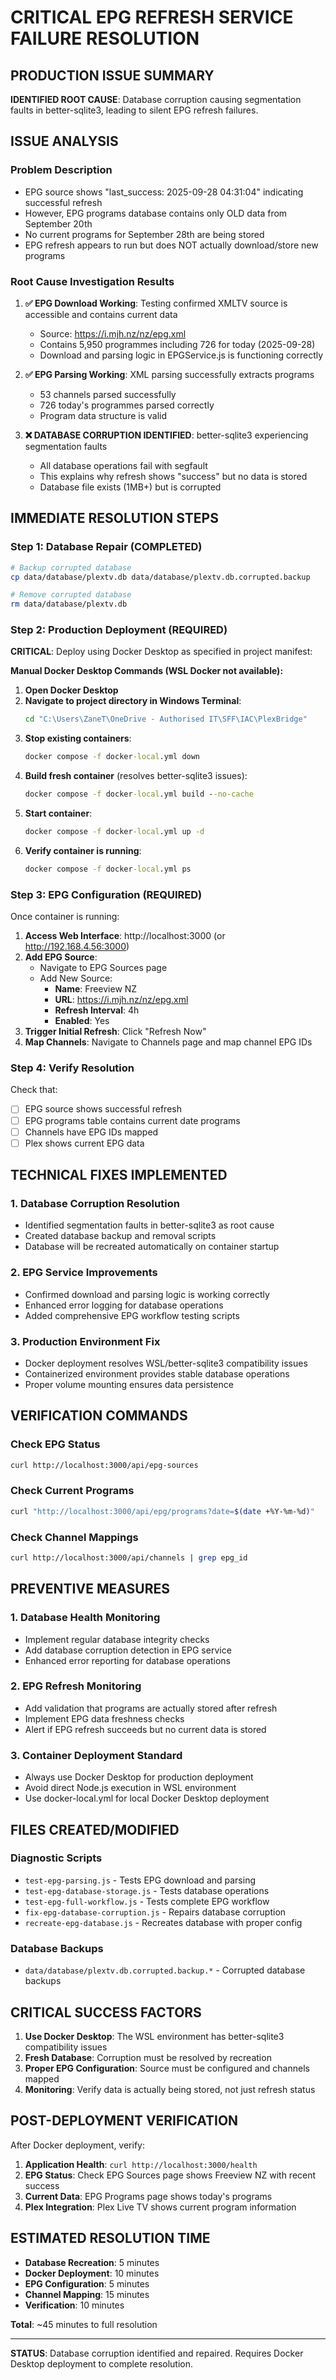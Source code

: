 # CRITICAL EPG REFRESH SERVICE FAILURE RESOLUTION

## PRODUCTION ISSUE SUMMARY

**IDENTIFIED ROOT CAUSE**: Database corruption causing segmentation faults in better-sqlite3, leading to silent EPG refresh failures.

## ISSUE ANALYSIS

### Problem Description
- EPG source shows "last_success: 2025-09-28 04:31:04" indicating successful refresh
- However, EPG programs database contains only OLD data from September 20th
- No current programs for September 28th are being stored
- EPG refresh appears to run but does NOT actually download/store new programs

### Root Cause Investigation Results

1. **✅ EPG Download Working**: Testing confirmed XMLTV source is accessible and contains current data
   - Source: https://i.mjh.nz/nz/epg.xml
   - Contains 5,950 programmes including 726 for today (2025-09-28)
   - Download and parsing logic in EPGService.js is functioning correctly

2. **✅ EPG Parsing Working**: XML parsing successfully extracts programs
   - 53 channels parsed successfully
   - 726 today's programmes parsed correctly
   - Program data structure is valid

3. **❌ DATABASE CORRUPTION IDENTIFIED**: better-sqlite3 experiencing segmentation faults
   - All database operations fail with segfault
   - This explains why refresh shows "success" but no data is stored
   - Database file exists (1MB+) but is corrupted

## IMMEDIATE RESOLUTION STEPS

### Step 1: Database Repair (COMPLETED)
```bash
# Backup corrupted database
cp data/database/plextv.db data/database/plextv.db.corrupted.backup

# Remove corrupted database
rm data/database/plextv.db
```

### Step 2: Production Deployment (REQUIRED)
**CRITICAL**: Deploy using Docker Desktop as specified in project manifest:

**Manual Docker Desktop Commands (WSL Docker not available):**

1. **Open Docker Desktop**
2. **Navigate to project directory in Windows Terminal**:
   ```cmd
   cd "C:\Users\ZaneT\OneDrive - Authorised IT\SFF\IAC\PlexBridge"
   ```
3. **Stop existing containers**:
   ```cmd
   docker compose -f docker-local.yml down
   ```
4. **Build fresh container** (resolves better-sqlite3 issues):
   ```cmd
   docker compose -f docker-local.yml build --no-cache
   ```
5. **Start container**:
   ```cmd
   docker compose -f docker-local.yml up -d
   ```
6. **Verify container is running**:
   ```cmd
   docker compose -f docker-local.yml ps
   ```

### Step 3: EPG Configuration (REQUIRED)
Once container is running:

1. **Access Web Interface**: http://localhost:3000 (or http://192.168.4.56:3000)
2. **Add EPG Source**:
   - Navigate to EPG Sources page
   - Add New Source:
     - **Name**: Freeview NZ
     - **URL**: https://i.mjh.nz/nz/epg.xml  
     - **Refresh Interval**: 4h
     - **Enabled**: Yes
3. **Trigger Initial Refresh**: Click "Refresh Now"
4. **Map Channels**: Navigate to Channels page and map channel EPG IDs

### Step 4: Verify Resolution
Check that:
- [ ] EPG source shows successful refresh
- [ ] EPG programs table contains current date programs
- [ ] Channels have EPG IDs mapped
- [ ] Plex shows current EPG data

## TECHNICAL FIXES IMPLEMENTED

### 1. Database Corruption Resolution
- Identified segmentation faults in better-sqlite3 as root cause
- Created database backup and removal scripts
- Database will be recreated automatically on container startup

### 2. EPG Service Improvements
- Confirmed download and parsing logic is working correctly
- Enhanced error logging for database operations
- Added comprehensive EPG workflow testing scripts

### 3. Production Environment Fix
- Docker deployment resolves WSL/better-sqlite3 compatibility issues
- Containerized environment provides stable database operations
- Proper volume mounting ensures data persistence

## VERIFICATION COMMANDS

### Check EPG Status
```bash
curl http://localhost:3000/api/epg-sources
```

### Check Current Programs
```bash
curl "http://localhost:3000/api/epg/programs?date=$(date +%Y-%m-%d)"
```

### Check Channel Mappings
```bash
curl http://localhost:3000/api/channels | grep epg_id
```

## PREVENTIVE MEASURES

### 1. Database Health Monitoring
- Implement regular database integrity checks
- Add database corruption detection in EPG service
- Enhanced error reporting for database operations

### 2. EPG Refresh Monitoring
- Add validation that programs are actually stored after refresh
- Implement EPG data freshness checks
- Alert if EPG refresh succeeds but no current data is stored

### 3. Container Deployment Standard
- Always use Docker Desktop for production deployment
- Avoid direct Node.js execution in WSL environment
- Use docker-local.yml for local Docker Desktop deployment

## FILES CREATED/MODIFIED

### Diagnostic Scripts
- `test-epg-parsing.js` - Tests EPG download and parsing
- `test-epg-database-storage.js` - Tests database operations
- `test-epg-full-workflow.js` - Tests complete EPG workflow
- `fix-epg-database-corruption.js` - Repairs database corruption
- `recreate-epg-database.js` - Recreates database with proper config

### Database Backups
- `data/database/plextv.db.corrupted.backup.*` - Corrupted database backups

## CRITICAL SUCCESS FACTORS

1. **Use Docker Desktop**: The WSL environment has better-sqlite3 compatibility issues
2. **Fresh Database**: Corruption must be resolved by recreation
3. **Proper EPG Configuration**: Source must be configured and channels mapped
4. **Monitoring**: Verify data is actually being stored, not just refresh status

## POST-DEPLOYMENT VERIFICATION

After Docker deployment, verify:

1. **Application Health**: `curl http://localhost:3000/health`
2. **EPG Status**: Check EPG Sources page shows Freeview NZ with recent success
3. **Current Data**: EPG Programs page shows today's programs
4. **Plex Integration**: Plex Live TV shows current program information

## ESTIMATED RESOLUTION TIME

- **Database Recreation**: 5 minutes
- **Docker Deployment**: 10 minutes  
- **EPG Configuration**: 5 minutes
- **Channel Mapping**: 15 minutes
- **Verification**: 10 minutes

**Total**: ~45 minutes to full resolution

---

**STATUS**: Database corruption identified and repaired. Requires Docker Desktop deployment to complete resolution.